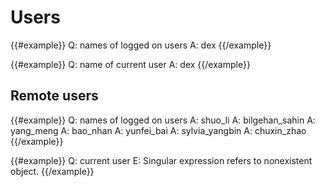 # Users

{{#example}}
Q: names of logged on users
A: dex
{{/example}}

{{#example}}
Q: name of current user
A: dex
{{/example}}

## Remote users

{{#example}}
Q: names of logged on users
A: shuo_li
A: bilgehan_sahin
A: yang_meng
A: bao_nhan
A: yunfei_bai
A: sylvia_yangbin
A: chuxin_zhao
{{/example}}

{{#example}}
Q: current user
E: Singular expression refers to nonexistent object.
{{/example}}
